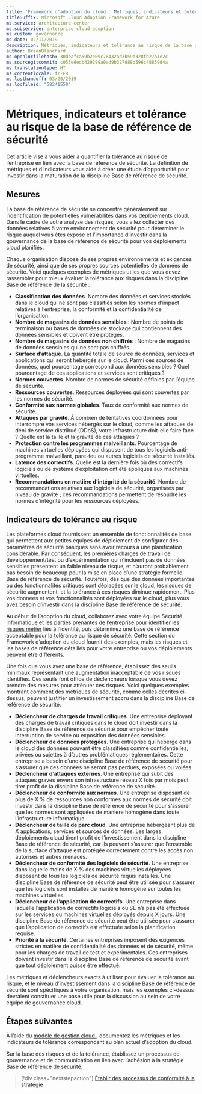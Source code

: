 ```yaml
---
title: 'Framework d’adoption du cloud : Métriques, indicateurs et tolérance au risque de la base de référence de sécurité'
titleSuffix: Microsoft Cloud Adoption Framework for Azure
ms.service: architecture-center
ms.subservice: enterprise-cloud-adoption
ms.custom: governance
ms.date: 02/11/2019
description: Métriques, indicateurs et tolérance au risque de la base de référence de sécurité
author: BrianBlanchard
ms.openlocfilehash: 30deafca59b2e09c78432ad3b59d328fb27a1e2c
ms.sourcegitcommit: c053e6edb429299a0ad9b327888d596c48859d4a
ms.translationtype: HT
ms.contentlocale: fr-FR
ms.lasthandoff: 03/20/2019
ms.locfileid: "58241550"
---
```

# <a name="security-baseline-metrics-indicators-and-risk-tolerance"></a>Métriques, indicateurs et tolérance au risque de la base de référence de sécurité

Cet article vise à vous aider à quantifier la tolérance au risque de l’entreprise en lien avec la base de référence de sécurité. La définition de métriques et d’indicateurs vous aide à créer une étude d’opportunité pour investir dans la maturation de la discipline Base de référence de sécurité.

## <a name="metrics"></a>Mesures

La base de référence de sécurité se concentre généralement sur l’identification de potentielles vulnérabilités dans vos déploiements cloud. Dans le cadre de votre analyse des risques, vous allez collecter des données relatives à votre environnement de sécurité pour déterminer le risque auquel vous êtes exposé et l’importance d’investir dans la gouvernance de la base de référence de sécurité pour vos déploiements cloud planifiés.

Chaque organisation dispose de ses propres environnements et exigences de sécurité, ainsi que de ses propres sources potentielles de données de sécurité. Voici quelques exemples de métriques utiles que vous devez rassembler pour mieux évaluer la tolérance aux risques dans la discipline Base de référence de la sécurité :

- **Classification des données**. Nombre des données et services stockés dans le cloud qui ne sont pas classifiés selon les normes d’impact relatives à l’entreprise, la conformité et la confidentialité de l’organisation.
- **Nombre de magasins de données sensibles** : Nombre de points de terminaison ou bases de données de stockage qui contiennent des données sensibles et doivent être protégés.
- **Nombre de magasins de données non chiffrés** : Nombre de magasins de données sensibles qui ne sont pas chiffrés.
- **Surface d’attaque**. La quantité totale de source de données, services et applications qui seront hébergés sur le cloud. Parmi ces sources de données, quel pourcentage correspond aux données sensibles ? Quel pourcentage de ces applications et services sont critiques ?
- **Normes couvertes**. Nombre de normes de sécurité définies par l’équipe de sécurité.
- **Ressources couvertes**. Ressources déployées qui sont couvertes par les normes de sécurité.
- **Conformité aux normes globales**. Taux de conformité aux normes de sécurité.
- **Attaques par gravité**. À combien de tentatives coordonnées pour interrompre vos services hébergés sur le cloud, comme les attaques de déni de service distribué (DDoS), votre infrastructure doit-elle faire face ? Quelle est la taille et la gravité de ces attaques ?
- **Protection contre les programmes malveillants**. Pourcentage de machines virtuelles déployées qui disposent de tous les logiciels anti-programme malveillant, pare-feu ou autres logiciels de sécurité installés.
- **Latence des correctifs**. Quelle est la dernière fois où des correctifs logiciels ou de système d’exploitation ont été appliqués aux machines virtuelles.
- **Recommandations en matière d’intégrité de la sécurité**. Nombre de recommandations relatives aux logiciels de sécurité, organisées par niveau de gravité ; ces recommandations permettent de résoudre les normes d’intégrité pour les ressources déployées.

## <a name="risk-tolerance-indicators"></a>Indicateurs de tolérance au risque

Les plateformes cloud fournissent un ensemble de fonctionnalités de base qui permettent aux petites équipes de déploiement de configurer des paramètres de sécurité basiques sans avoir recours à une planification considérable. Par conséquent, les premières charges de travail de développement/test ou d’expérimentation qui n’incluent pas de données sensibles présentent un faible niveau de risque, et n’auront probablement pas besoin de beaucoup pour la mise en place d’une stratégie formelle Base de référence de sécurité. Toutefois, dès que des données importantes ou des fonctionnalités critiques sont déplacées sur le cloud, les risques de sécurité augmentent, et la tolérance à ces risques diminue rapidement. Plus vos données et vos fonctionnalités sont déployées sur le cloud, plus vous avez besoin d’investir dans la discipline Base de référence de sécurité.

Au début de l’adoption du cloud, collaborez avec votre équipe Sécurité informatique et les parties prenantes de l’entreprise pour identifier les [risques métier](business-risks.md) liés à l’identité, puis déterminez une base de référence acceptable pour la tolérance au risque de sécurité. Cette section du Framework d’adoption du cloud fournit des exemples, mais les risques et les bases de référence détaillés pour votre entreprise ou vos déploiements peuvent être différents.

Une fois que vous avez une base de référence, établissez des seuils minimaux représentant une augmentation inacceptable de vos risques identifiés. Ces seuils font office de déclencheurs lorsque vous devez prendre des mesures pour atténuer ces risques. Voici quelques exemples montrant comment des métriques de sécurité, comme celles décrites ci-dessus, peuvent justifier un investissement accru dans la discipline Base de référence de sécurité.

- **Déclencheur de charges de travail critiques**. Une entreprise déployant des charges de travail critiques dans le cloud doit investir dans la discipline Base de référence de sécurité pour empêcher toute interruption de service ou exposition des données sensibles.
- **Déclencheur de données protégées**. Une entreprise qui héberge dans le cloud des données pouvant être classifiées comme confidentielles, privées ou sujettes à d’autres problématiques réglementaires. Cette entreprise a besoin d’une discipline Base de référence de sécurité pour s’assurer que ces données ne seront pas perdues, exposées ou volées.
- **Déclencheur d’attaques externes**. Une entreprise qui subit des attaques graves envers son infrastructure réseau X fois par mois peut tirer profit de la discipline Base de référence de sécurité.  
- **Déclencheur de conformité aux normes**. Une entreprise disposant de plus de X % de ressources non conformes aux normes de sécurité doit investir dans la discipline Base de référence de sécurité pour s’assurer que les normes sont appliquées de manière homogène dans toute l’infrastructure informatique.
- **Déclencheur de taille de parc cloud**. Une entreprise hébergeant plus de X applications, services et sources de données. Les larges déploiements cloud tirent profit de l’investissement dans la discipline Base de référence de sécurité, car ils peuvent s’assurer que l’ensemble de la surface d’attaque est protégée correctement contre les accès non autorisés et autres menaces.
- **Déclencheur de conformité des logiciels de sécurité**. Une entreprise dans laquelle moins de X % des machines virtuelles déployées disposent de tous les logiciels de sécurité requis installés. Une discipline Base de référence de sécurité peut être utilisée pour s’assurer que les logiciels sont installés de manière homogène sur toutes les machines virtuelles.
- **Déclencheur de l’application de correctifs**. Une entreprise dans laquelle l’application de correctifs logiciels ou SE n’a pas été effectuée sur les services ou machines virtuelles déployés depuis X jours. Une discipline Base de référence de sécurité peut être utilisée pour s’assurer que l’application de correctifs est effectuée selon la planification requise.
- **Priorité à la sécurité**. Certaines entreprises imposent des exigences strictes en matière de confidentialité des données et de sécurité, même pour les charges de travail de test et expérimentales. Ces entreprises doivent investir dans la discipline Base de référence de sécurité avant que tout déploiement puisse être effectué.

Les métriques et déclencheurs exacts à utiliser pour évaluer la tolérance au risque, et le niveau d’investissement dans la discipline Base de référence de sécurité sont spécifiques à votre organisation, mais les exemples ci-dessus devraient constituer une base utile pour la discussion au sein de votre équipe de gouvernance cloud.  

## <a name="next-steps"></a>Étapes suivantes

À l’aide du [modèle de gestion cloud ](./template.md), documentez les métriques et les indicateurs de tolérance correspondant au plan actuel d’adoption du cloud.

Sur la base des risques et de la tolérance, établissez un processus de gouvernance et de communication en lien avec l’adhésion à la stratégie Base de référence de sécurité.

> [!div class="nextstepaction"]
> [Établir des processus de conformité à la stratégie](compliance-processes.md)
